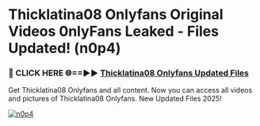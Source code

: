# Thicklatina08 Onlyfans Original Videos 0nlyFans Leaked - Files Updated! (n0p4)

<h3>🔴 CLICK HERE 🌐==►► <a href="https://tinyurl.com/ehrbuxhb" rel="nofollow">Thicklatina08 Onlyfans Updated Files</a></h3>

Get Thicklatina08 Onlyfans and all content. Now you can access all videos and pictures of Thicklatina08 Onlyfans. New Updated Files 2025!

[![n0p4](https://i.imgur.com/lVYEuWS.gif)](https://tinyurl.com/ehrbuxhb)
